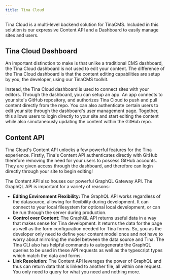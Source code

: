 ```yaml
---
title: Tina Cloud
---
```


Tina Cloud is a multi-level backend solution for TinaCMS. Included in this solution is our expressive Content API and a Dashboard to easily manage sites and users.

## Tina Cloud Dashboard

An important distinction to make is that unlike a traditional CMS dashboard, the Tina Cloud dashboard is not used to edit your content. The difference of the Tina Cloud dashboard is that the content editing capabilities are setup by you, the developer, using our TinaCMS toolkit.

Instead, the Tina Cloud dashboard is used to connect sites with your editors. Through the dashboard, you can setup an app. An app connects to your site's GitHub repository, and authorizes Tina Cloud to push and pull content directly from the repo. You can also authenticate certain users to edit your site through the dashboard's user management page. Together, this allows users to login directly to your site and start editing the content while also simutaneously updating the content within the GitHub repo.

## Content API

Tina Cloud's Content API unlocks a few powerful features for the Tina experience. Firstly, Tina's Content API authenticates directly with GitHub therefore removing the need for your users to possess GitHub accounts. They are given access through the dashboard, and therefore can login directly through your site to begin editing!

The Content API also houses our powerful GraphQL Gateway API. The GraphQL API is important for a variety of reasons:

- **Editing Environment Flexibility:**
  The GraphQL API works regardless of the datasource, allowing for flexibility during development. It can connect to your local filesystem for optional local development, or can be run through the server during production.
- **Control over Content**:
  The GraphQL API returns useful data in a way that makes sense for Tina development. It returns the data for the page as well as the form configuration needed for Tina forms. So, you as the developer only need to define your content model once and not have to worry about mirroring the model between the data source and Tina. The Tina CLI also has helpful commands to autogenerate the GraphQL queries to be used in these API requests as well as the typescript types which match the data and forms.
- **Link Resolution**:
  The Content API leverages the power of GraphQL and thus can return data that is linked to another file, all within one request. You only need to query for what you need and nothing more.
